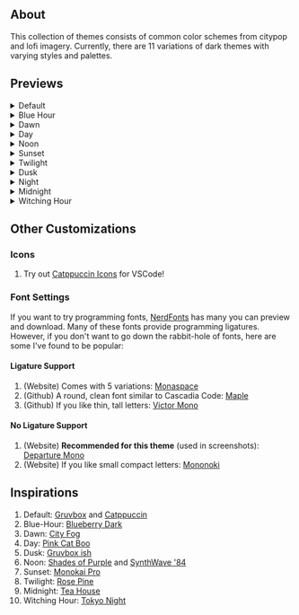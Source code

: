 ## About
This collection of themes consists of common color schemes from citypop and lofi imagery. Currently, there are 11 variations of dark themes with varying styles and palettes.

## Previews
<details>
    <summary>Default</summary>
    <img src="./images/citypop-default.png" alt="Default">
</details>

<details>
    <summary>Blue Hour</summary>
    <img src="./images/citypop-blue-hour.png" alt="Default">
</details>

<details>
    <summary>Dawn</summary>
    <img src="./images/citypop-dawn.png" alt="Dawn">
</details>

<details>
    <summary>Day</summary>
    <img src="./images/citypop-day.png" alt="Day">
</details>

<details>
    <summary>Noon</summary>
    <img src="./images/citypop-noon.png" alt="Noon">
</details>

<details>
    <summary>Sunset</summary>
    <img src="./images/citypop-sunset.png" alt="Sunset">
</details>

<details>
    <summary>Twilight</summary>
    <img src="./images/citypop-twilight.png" alt="Twilight">
</details>

<details>
    <summary>Dusk</summary>
    <img src="./images/citypop-dusk.png" alt="Dusk">
</details>

<details>
    <summary>Night</summary>
    <img src="./images/citypop-night.png" alt="Night">
</details>

<details>
    <summary>Midnight</summary>
    <img src="./images/citypop-midnight.png" alt="Midnight">
</details>

<details>
    <summary>Witching Hour</summary>
    <img src="./images/citypop-witching-hour.png" alt="Witching Hour">
</details>

## Other Customizations
### Icons
1) Try out [Catppuccin Icons](https://marketplace.visualstudio.com/items?itemName=Catppuccin.catppuccin-vsc-icons) for VSCode!

### Font Settings
If you want to try programming fonts, [NerdFonts](https://www.nerdfonts.com/font-downloads) has many you can preview and download. Many of these fonts provide programming ligatures. However, if you don't want to go down the rabbit-hole of fonts, here are some I've found to be popular:

#### Ligature Support 
1. (Website) Comes with 5 variations: [Monaspace](https://monaspace.githubnext.com/)
2. (Github) A round, clean font similar to Cascadia Code: [Maple](https://github.com/subframe7536/maple-font)
3. (Github) If you like thin, tall letters: [Victor Mono](https://github.com/rubjo/victor-mono)

#### No Ligature Support 
1. (Website) **Recommended for this theme** (used in screenshots): [Departure Mono](https://departuremono.com/)
2. (Website) If you like small compact letters: [Mononoki](https://madmalik.github.io/mononoki/)

## Inspirations
1. Default: [Gruvbox](https://marketplace.visualstudio.com/items?itemName=jdinhlife.gruvbox) and [Catppuccin](https://marketplace.visualstudio.com/items?itemName=Catppuccin.catppuccin-vsc)
2. Blue-Hour: [Blueberry Dark](https://marketplace.visualstudio.com/items?itemName=peymanslh.blueberry-dark-theme)
3. Dawn: [City Fog](https://marketplace.visualstudio.com/items?itemName=metalloriff.city-fog)
4. Day: [Pink Cat Boo](https://marketplace.visualstudio.com/items?itemName=ftsamoyed.theme-pink-cat-boo)
5. Dusk: [Gruvbox ish](https://marketplace.visualstudio.com/items?itemName=GracefulPotato.gruvbox-ish)
6. Noon: [Shades of Purple](https://marketplace.visualstudio.com/items?itemName=ahmadawais.shades-of-purple) and [SynthWave '84](https://marketplace.visualstudio.com/items?itemName=RobbOwen.synthwave-vscode)
7. Sunset: [Monokai Pro](https://marketplace.visualstudio.com/items?itemName=monokai.theme-monokai-pro-vscode)
8. Twilight: [Rose Pine](https://marketplace.visualstudio.com/items?itemName=mvllow.rose-pine)
9. Midnight: [Tea House](https://marketplace.visualstudio.com/items?itemName=FireMegrez.thatteahousetheme)
10. Witching Hour: [Tokyo Night](https://marketplace.visualstudio.com/items?itemName=enkia.tokyo-night)

<!-- ### Italics
Some themes contain italics to differentiate comments from the rest of the code. To change this, you can go to your settings.json and add:
```
"editor.tokenColorCustomizations": {
  "textMateRules": [
    {
      "name": "No italics",
      "scope": ["comment"],
      "settings": {
        "fontStyle": "normal"
      }
    }
  ]
}
```
To add italics, change "fontStyle" from "normal" to "italic". -->

<!-- ### Default
![Default](./images/citypop-default.png)
### Dawn
![Dawn](./images/citypop-dawn.png)
### Day
![Day](./images/citypop-day.png)
### Sunset
![Sunset](./images/citypop-sunset.png)
### Dusk
![Dusk](./images/citypop-dusk.png)
### Night
![Night](./images/citypop-night.png)
### Midnight
![Midnight](./images/citypop-midnight.png)
### Witching Hour
![Witching Hour](./images/citypop-witching-hour.png) -->